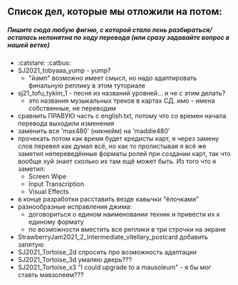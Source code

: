 ## Список дел, которые мы отложили на потом:
##### Пишите сюда любую фигню, с которой стало лень разбираться/осталась непонятна по ходу перевода (или сразу задавайте вопрос в нашей ветке) 
* :catstare: :catbus:
* SJ2021_tobyaaa_yump - yump?
  - "йамп" возможно имеет смысл, но надо адаптировать финальную реплику в этом  туториале
* sj21_tofu_tykim_1 - песня из названий уровней... и че с этим делать?
  - это названия музыкальных треков в картах СД. имо - имена собственные, не переводим
* сравнить ПРАВУЮ часть с english.txt, потому что со времен начала перевода выходили изменения
* заменить все 'max480' (никнейм) на 'maddie480'
* прочекать потом как время будет кредисты карт, я через замену слов перевел как думал всё, но как то пролистывая я всё же заметил непереведённые форматы ролей при создании карт, так что вообще хуй знает сколько их там ещё может быть. Из того что 
я заметил:
  - Screen Wipe
  - Input Transcription
  - Visual Effects
* в конце разработки расставить везде кавычки "ёлочками"
* разнообразные исправления джима:
  - договориться о едином наименовании техник и привести их к единому формату
  - по возможности вместить все реплики в три строчки на экране
* StrawberryJam2021_2_Intermediate_vitellary_postcard добавить запятую
* SJ2021_Tortoise_2d спросить про возможность адаптации
* SJ2021_Tortoise_3d умаляю дверь???
* SJ2021_Tortoise_x3 "I could upgrade to a mausoleum" - я бы мог ставть мавзолеем???
